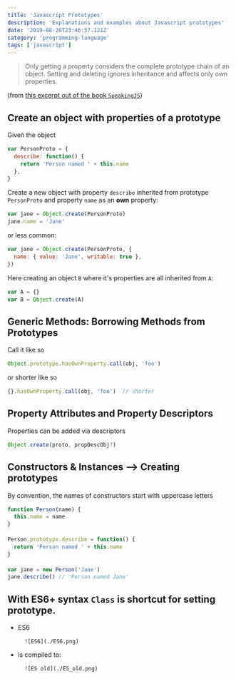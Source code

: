 ```yaml
---
title: 'Javascript Prototypes'
description: 'Explanations and examples about Javascript prototypes'
date: '2019-08-20T23:46:37.121Z'
category: 'programming-language'
tags: ['javascript']
---
```


> Only getting a property considers the complete prototype chain of an object. Setting and deleting ignores inheritance and affects only own properties.

(from [this excerpt out of the book `SpeakingJS`](http://speakingjs.com/es5/ch17.html#prototype_relationship))

## Create an object with properties of a prototype

Given the object

```js
var PersonProto = {
  describe: function() {
    return 'Person named ' + this.name
  },
}
```

Create a new object with property `describe` inherited from prototype `PersonProto` and property `name` as an **own** property:

```js
var jane = Object.create(PersonProto)
jane.name = 'Jane'
```

or less common:

```js
var jane = Object.create(PersonProto, {
  name: { value: 'Jane', writable: true },
})
```

Here creating an object `B` where it's properties are all inherited from `A`:

```js
var A = {}
var B = Object.create(A)
```

## Generic Methods: Borrowing Methods from Prototypes

Call it like so

```js
Object.prototype.hasOwnProperty.call(obj, 'foo')
```

or shorter like so

```js
{}.hasOwnProperty.call(obj, 'foo')  // shorter
```

## Property Attributes and Property Descriptors

Properties can be added via descriptors

```js
Object.create(proto, propDescObj?)
```

## Constructors & Instances --> Creating prototypes

By convention, the names of constructors start with uppercase letters

```js
function Person(name) {
  this.name = name
}

Person.prototype.describe = function() {
  return 'Person named ' + this.name
}

var jane = new Person('Jane')
jane.describe() // 'Person named Jane'
```

## With ES6+ syntax `Class` is shortcut for setting prototype.

- ES6

      	![ES6](./ES6.png)

- is compiled to:

      	![ES old](./ES_old.png)
